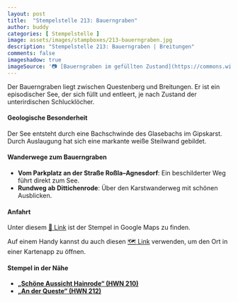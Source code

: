 ```yaml
---
layout: post
title:  "Stempelstelle 213: Bauerngraben"
author: buddy
categories: [ Stempelstelle ]
image: assets/images/stampboxes/213-bauerngraben.jpg
description: "Stempelstelle 213: Bauerngraben | Breitungen"
comments: false
imageshadow: true
imageSource: '📷 [Bauerngraben im gefüllten Zustand](https://commons.wikimedia.org/wiki/File:Bauerngraben_im_gef%C3%BCllten_Zustand.jpg) von <a href="https://de.wikipedia.org/wiki/Benutzer:Hejkal" class="extiw" title="de:Benutzer:Hejkal">Hejkal</a> unter Lizenz [CC BY-SA 2.0 de](https://creativecommons.org/licenses/by-sa/2.0/de/deed.en)'
---
```


Der Bauerngraben liegt zwischen Questenberg und Breitungen. Er ist ein episodischer See, der sich füllt und entleert, je nach Zustand der unterirdischen Schlucklöcher. 

#### Geologische Besonderheit

Der See entsteht durch eine Bachschwinde des Glasebachs im Gipskarst. Durch Auslaugung hat sich eine markante weiße Steilwand gebildet. 

#### Wanderwege zum Bauerngraben

- **Vom Parkplatz an der Straße Roßla–Agnesdorf**: Ein beschilderter Weg führt direkt zum See. 
- **Rundweg ab Dittichenrode**: Über den Karstwanderweg mit schönen Ausblicken. 

#### Anfahrt

Unter diesem [📍 Link](https://www.google.com/maps/dir/?api=1&origin=&destination=51.48897%2C%2011.07794) ist der Stempel in Google Maps zu finden.

<div class="android-only">
  Auf einem Handy kannst du auch diesen 
  <a href="geo:51.48897,11.07794">🗺️ Link</a> 
  verwenden, um den Ort in einer Kartenapp zu öffnen.
  <p></p>
</div>

#### Stempel in der Nähe

- [**„Schöne Aussicht Hainrode“ (HWN 210)**](/stempelstelle-210-schoene-aussicht-hainrode)
- [**„An der Queste“ (HWN 212)**](/stempelstelle-212-an-der-queste)
